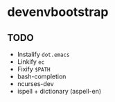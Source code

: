 # devenvbootstrap

TODO
----

* Instalify `dot.emacs`
* Linkify `ec`
* Fixify `$PATH`
* bash-completion
* ncurses-dev
* ispell + dictionary  (aspell-en)